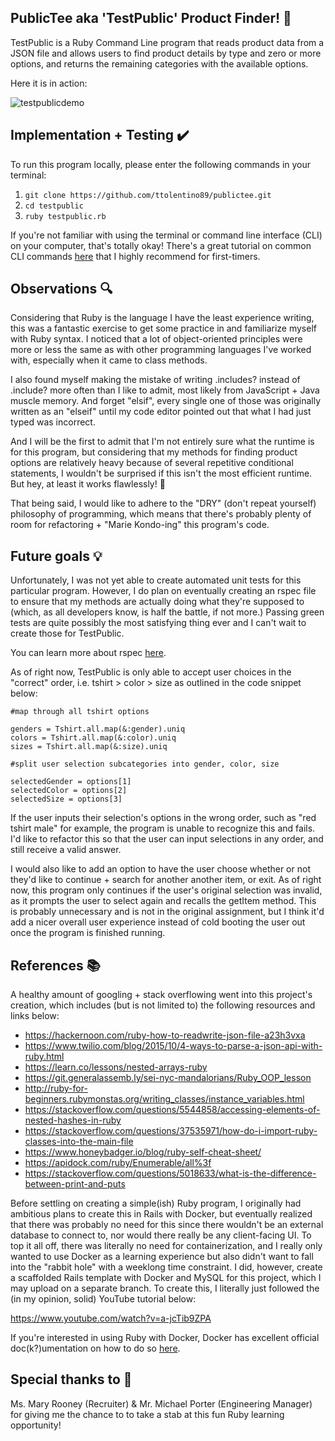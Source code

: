 ## PublicTee aka 'TestPublic' Product Finder! :tshirt:

TestPublic is a Ruby Command Line program that reads product data from a JSON file and allows users to find product details by type and zero or more options, and returns the remaining categories with the available options.

Here it is in action:

![testpublicdemo](https://user-images.githubusercontent.com/27389714/88489289-7d594080-cf61-11ea-914b-0cf693167f72.gif)


## Implementation + Testing :heavy_check_mark:

To run this program locally, please enter the following commands in your terminal:

1.  ```git clone https://github.com/ttolentino89/publictee.git```
2.  ```cd testpublic```
3.  ```ruby testpublic.rb```

If you're not familiar with using the terminal or command line interface (CLI) on your computer, that's totally okay! There's a great tutorial on common CLI commands [here](https://blog.galvanize.com/how-to-use-the-terminal-command-line/) that I highly recommend for first-timers.


## Observations :mag:

Considering that Ruby is the language I have the least experience writing, this was a fantastic exercise to get some practice in and familiarize myself with Ruby syntax. I noticed that a lot of object-oriented principles were more or less the same as with other programming languages I've worked with, especially when it came to class methods.

I also found myself making the mistake of writing .includes? instead of .include? more often than I like to admit, most likely from JavaScript + Java muscle memory. And forget "elsif", every single one of those was originally written as an "elseif" until my code editor pointed out that what I had just typed was incorrect.

And I will be the first to admit that I'm not entirely sure what the runtime is for this program, but considering that my methods for finding product options are relatively heavy because of several repetitive conditional statements, I wouldn't be surprised if this isn't the most efficient runtime. But hey, at least it works flawlessly! :tada:

That being said, I would like to adhere to the "DRY" (don't repeat yourself) philosophy of programming, which means that there's probably plenty of room for refactoring + "Marie Kondo-ing" this program's code.


## Future goals :bulb:

Unfortunately, I was not yet able to create automated unit tests for this particular program. However, I do plan on eventually creating an rspec file to ensure that my methods are actually doing what they're supposed to (which, as all developers know, is half the battle, if not more.) Passing green tests are quite possibly the most satisfying thing ever and I can't wait to create those for TestPublic.

You can learn more about rspec [here](https://rspec.info/).

As of right now, TestPublic is only able to accept user choices in the "correct" order, i.e. tshirt > color > size as outlined in the code snippet below:

```
#map through all tshirt options

genders = Tshirt.all.map(&:gender).uniq
colors = Tshirt.all.map(&:color).uniq
sizes = Tshirt.all.map(&:size).uniq

#split user selection subcategories into gender, color, size

selectedGender = options[1]
selectedColor = options[2]
selectedSize = options[3]
```

If the user inputs their selection's options in the wrong order, such as "red tshirt male" for example, the program is unable to recognize this and fails. I'd like to refactor this so that the user can input selections in any order, and still receive a valid answer.

I would also like to add an option to have the user choose whether or not they'd like to continue + search for another another item, or exit. As of right now, this program only continues if the user's original selection was invalid, as it prompts the user to select again and recalls the getItem method. This is probably unnecessary and is not in the original assignment, but I think it'd add a nicer overall user experience instead of cold booting the user out once the program is finished running.


## References :books:

A healthy amount of googling + stack overflowing went into this project's creation, which includes (but is not limited to) the following resources and links below:

- https://hackernoon.com/ruby-how-to-readwrite-json-file-a23h3vxa
- https://www.twilio.com/blog/2015/10/4-ways-to-parse-a-json-api-with-ruby.html
- https://learn.co/lessons/nested-arrays-ruby
- https://git.generalassemb.ly/sei-nyc-mandalorians/Ruby_OOP_lesson
- http://ruby-for-beginners.rubymonstas.org/writing_classes/instance_variables.html
- https://stackoverflow.com/questions/5544858/accessing-elements-of-nested-hashes-in-ruby
- https://stackoverflow.com/questions/37535971/how-do-i-import-ruby-classes-into-the-main-file
- https://www.honeybadger.io/blog/ruby-self-cheat-sheet/
- https://apidock.com/ruby/Enumerable/all%3f
- https://stackoverflow.com/questions/5018633/what-is-the-difference-between-print-and-puts

Before settling on creating a simple(ish) Ruby program, I originally had ambitious plans to create this in Rails with Docker, but eventually realized that there was probably no need for this since there wouldn't be an external database to connect to, nor would there really be any client-facing UI. To top it all off, there was literally no need for containerization, and I really only wanted to use Docker as a learning experience but also didn't want to fall into the "rabbit hole" with a weeklong time constraint. I did, however, create a scaffolded Rails template with Docker and MySQL for this project, which I may upload on a separate branch. To create this, I literally just followed the (in my opinion, solid) YouTube tutorial below:

https://www.youtube.com/watch?v=a-jcTib9ZPA

If you're interested in using Ruby with Docker, Docker has excellent official doc(k?)umentation on how to do so [here](https://hub.docker.com/_/ruby).


## Special thanks to :raised_hands:

Ms. Mary Rooney (Recruiter) & Mr. Michael Porter (Engineering Manager) for giving me the chance to to take a stab at this fun Ruby learning opportunity!
